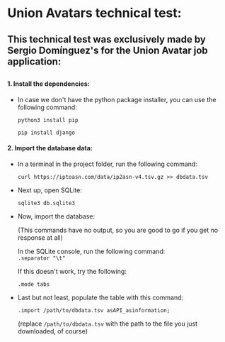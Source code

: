# Union Avatars technical test:

## This technical test was exclusively made by Sergio Domínguez's for the Union Avatar job application:
##

#### 1. Install the dependencies:

- In case we don't have the python package installer, you can use the following command:

    `python3 install pip`

    `pip install django`


#### 2. Import the database data:

- In a terminal in the project folder, run the following command:

    `curl https://iptoasn.com/data/ip2asn-v4.tsv.gz >> dbdata.tsv`

- Next up, open SQLite: 
  
    `sqlite3 db.sqlite3`

- Now, import the database:<br>

    (This commands have no output, so you are good to go if you get no response at all)
    
    In the SQLite console, run the following command:<br>
    `.separator "\t"`

    If this doesn't work, try the following:<br>

    `.mode tabs`

- Last but not least, populate the table with this command:<br>

    `.import /path/to/dbdata.tsv asAPI_asinformation;`

    (replace `/path/to/dbdata.tsv` with the path to the file you just downloaded, of course)

    

    